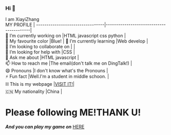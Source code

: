 ### Hi 👋  
I am XiayiZhang  
MY PROFILE                                                                 |
---------------------------------|-----------------------------------------|  
🔭 I’m currently working on      |HTML javascript css python               |  
🎨 My favourite color            |Blue!                                    |
🌱 I’m currently learning        |Web develop                              |  
👯 I’m looking to collaborate on |                                         |  
🤔 I’m looking for help with     |CSS                                      |  
💬 Ask me about                  |HTML javascript                          |  
📫 How to reach me               |The email(don't talk me on DingTalk!)    |  
😄 Pronouns                      |I don't know what's the Pronouns         |  
⚡  Fun fact                      |Well.I'm a student in middle schoon.     |  
⛓️ This is my webpage            |[VISIT IT!](https://xiayizhang.github.io)|  
🇨🇳 My nationality                |China                                    |  
# Please following ME!THANK U!  
***And you can play my game on*** [HERE](https://xiayizhang.github.io/bomb_sweeper)  
